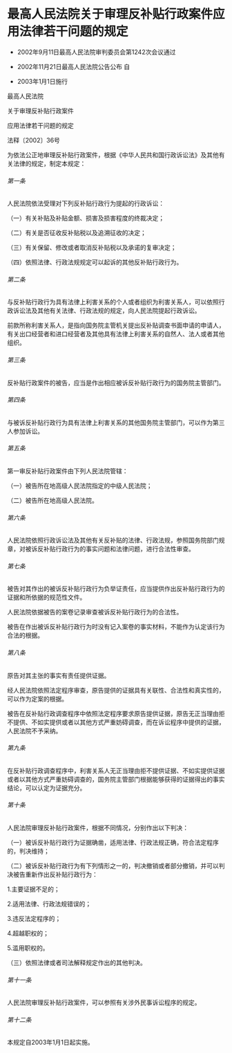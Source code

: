 # 最高人民法院关于审理反补贴行政案件应用法律若干问题的规定

- 2002年9月11日最高人民法院审判委员会第1242次会议通过

- 2002年11月21日最高人民法院公告公布 自

- 2003年1月1日施行

<!-- INFO END -->

最高人民法院

关于审理反补贴行政案件

应用法律若干问题的规定

法释〔2002〕36号

为依法公正地审理反补贴行政案件，根据《中华人民共和国行政诉讼法》及其他有关法律的规定，制定本规定：

###### 第一条

人民法院依法受理对下列反补贴行政行为提起的行政诉讼：

（一）有关补贴及补贴金额、损害及损害程度的终裁决定；

（二）有关是否征收反补贴税以及追溯征收的决定；

（三）有关保留、修改或者取消反补贴税以及承诺的复审决定；

（四）依照法律、行政法规规定可以起诉的其他反补贴行政行为。

###### 第二条

与反补贴行政行为具有法律上利害关系的个人或者组织为利害关系人，可以依照行政诉讼法及其他有关法律、行政法规的规定，向人民法院提起行政诉讼。

前款所称利害关系人，是指向国务院主管机关提出反补贴调查书面申请的申请人，有关出口经营者和进口经营者及其他具有法律上利害关系的自然人、法人或者其他组织。

###### 第三条

反补贴行政案件的被告，应当是作出相应被诉反补贴行政行为的国务院主管部门。

###### 第四条

与被诉反补贴行政行为具有法律上利害关系的其他国务院主管部门，可以作为第三人参加诉讼。

###### 第五条

第一审反补贴行政案件由下列人民法院管辖：

（一）被告所在地高级人民法院指定的中级人民法院；

（二）被告所在地高级人民法院。

###### 第六条

人民法院依照行政诉讼法及其他有关反补贴的法律、行政法规，参照国务院部门规章，对被诉反补贴行政行为的事实问题和法律问题，进行合法性审查。

###### 第七条

被告对其作出的被诉反补贴行政行为负举证责任，应当提供作出反补贴行政行为的证据和所依据的规范性文件。

人民法院依据被告的案卷记录审查被诉反补贴行政行为的合法性。

被告在作出被诉反补贴行政行为时没有记入案卷的事实材料，不能作为认定该行为合法的根据。

###### 第八条

原告对其主张的事实有责任提供证据。

经人民法院依照法定程序审查，原告提供的证据具有关联性、合法性和真实性的，可以作为定案的根据。

被告在反补贴行政调查程序中依照法定程序要求原告提供证据，原告无正当理由拒不提供、不如实提供或者以其他方式严重妨碍调查，而在诉讼程序中提供的证据，人民法院不予采纳。

###### 第九条

在反补贴行政调查程序中，利害关系人无正当理由拒不提供证据、不如实提供证据或者以其他方式严重妨碍调查的，国务院主管部门根据能够获得的证据得出的事实结论，可以认定为证据充分。

###### 第十条

人民法院审理反补贴行政案件，根据不同情况，分别作出以下判决：

（一）被诉反补贴行政行为证据确凿，适用法律、行政法规正确，符合法定程序的，判决维持；

（二）被诉反补贴行政行为有下列情形之一的，判决撤销或者部分撤销，并可以判决被告重新作出反补贴行政行为：

1.主要证据不足的；

2.适用法律、行政法规错误的；

3.违反法定程序的；

4.超越职权的；

5.滥用职权的。

（三）依照法律或者司法解释规定作出的其他判决。

###### 第十一条

人民法院审理反补贴行政案件，可以参照有关涉外民事诉讼程序的规定。

###### 第十二条

本规定自2003年1月1日起实施。
